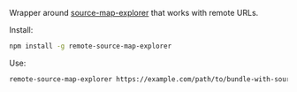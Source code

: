 Wrapper around [source-map-explorer](https://github.com/danvk/source-map-explorer) that works with remote URLs.

Install:

```sh
npm install -g remote-source-map-explorer
```

Use:

```sh
remote-source-map-explorer https://example.com/path/to/bundle-with-sourcemap.min.js
```
